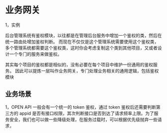 # 业务网关

1，实例

后台管理系统有鉴权模块，以往都是在管理后台服务中增加⼀个鉴权的类，然后在统⼀路由处增加鉴权判断。
⽽现在不仅仅是这个管理系统需要使⽤这个鉴权类，多个管理系统都需要这个鉴权类，这时你会考虑复制这个类到其他项⽬，⼜或者设计⼀个专⻔的服务来做鉴权。

其实每个项⽬的鉴权都是相似的，没有必要在每个项⽬中维护⼀份通⽤的鉴权服务。
因此可以提炼⼀层叫作业务⽹关，专⻔处理业务相关的通⽤逻辑，包括鉴权模块

## 业务场景

1，OPEN API ⼀般会有⼀个统⼀的 token 鉴权，通过 token 鉴权后还需要判断第三⽅的 appid 是否有接⼝权限，其次判断接⼝是否到达了请求频率上限。为了服务安全，我们也可以做⼀些降级处理，在服务过载时，可以根据优先级抛弃⼀些请求，
